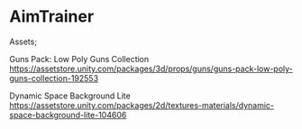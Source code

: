 # AimTrainer
 Assets;
 
 Guns Pack: Low Poly Guns Collection
 https://assetstore.unity.com/packages/3d/props/guns/guns-pack-low-poly-guns-collection-192553
 
 Dynamic Space Background Lite
https://assetstore.unity.com/packages/2d/textures-materials/dynamic-space-background-lite-104606
